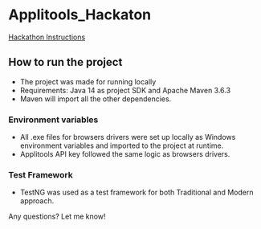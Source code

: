 # Applitools_Hackaton

[Hackathon Instructions](https://applitools.com/cross-browser-testing-hackathon-v20-1-instructions/)

## How to run the project
- The project was made for running locally
- Requirements: Java 14 as project SDK and Apache Maven 3.6.3
- Maven will import all the other dependencies.

### Environment variables
- All .exe files for browsers drivers were set up locally as Windows environment variables and imported to the project at runtime.
- Applitools API key followed the same logic as browsers drivers.

### Test Framework
- TestNG was used as a test framework for both Traditional and Modern approach.




Any questions? Let me know!
